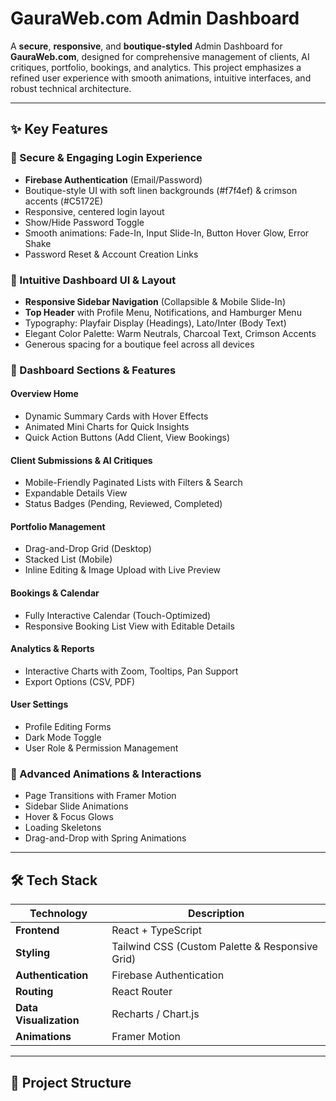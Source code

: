 # GauraWeb.com Admin Dashboard

A **secure**, **responsive**, and **boutique-styled** Admin Dashboard for **GauraWeb.com**, designed for comprehensive management of clients, AI critiques, portfolio, bookings, and analytics. This project emphasizes a refined user experience with smooth animations, intuitive interfaces, and robust technical architecture.

---

## ✨ Key Features

### 🔐 Secure & Engaging Login Experience
- **Firebase Authentication** (Email/Password)
- Boutique-style UI with soft linen backgrounds (#f7f4ef) & crimson accents (#C5172E)
- Responsive, centered login layout
- Show/Hide Password Toggle
- Smooth animations: Fade-In, Input Slide-In, Button Hover Glow, Error Shake
- Password Reset & Account Creation Links

### 📱 Intuitive Dashboard UI & Layout
- **Responsive Sidebar Navigation** (Collapsible & Mobile Slide-In)
- **Top Header** with Profile Menu, Notifications, and Hamburger Menu
- Typography: Playfair Display (Headings), Lato/Inter (Body Text)
- Elegant Color Palette: Warm Neutrals, Charcoal Text, Crimson Accents
- Generous spacing for a boutique feel across all devices

### 🧩 Dashboard Sections & Features
#### Overview Home
- Dynamic Summary Cards with Hover Effects
- Animated Mini Charts for Quick Insights
- Quick Action Buttons (Add Client, View Bookings)

#### Client Submissions & AI Critiques
- Mobile-Friendly Paginated Lists with Filters & Search
- Expandable Details View
- Status Badges (Pending, Reviewed, Completed)

#### Portfolio Management
- Drag-and-Drop Grid (Desktop)
- Stacked List (Mobile)
- Inline Editing & Image Upload with Live Preview

#### Bookings & Calendar
- Fully Interactive Calendar (Touch-Optimized)
- Responsive Booking List View with Editable Details

#### Analytics & Reports
- Interactive Charts with Zoom, Tooltips, Pan Support
- Export Options (CSV, PDF)

#### User Settings
- Profile Editing Forms
- Dark Mode Toggle
- User Role & Permission Management

### 🎨 Advanced Animations & Interactions
- Page Transitions with Framer Motion
- Sidebar Slide Animations
- Hover & Focus Glows
- Loading Skeletons
- Drag-and-Drop with Spring Animations

---

## 🛠️ Tech Stack

| Technology          | Description                                     |
|---------------------|-------------------------------------------------|
| **Frontend**         | React + TypeScript                             |
| **Styling**          | Tailwind CSS (Custom Palette & Responsive Grid)|
| **Authentication**   | Firebase Authentication                        |
| **Routing**          | React Router                                   |
| **Data Visualization**| Recharts / Chart.js                          |
| **Animations**       | Framer Motion                                  |

---

## 📁 Project Structure

